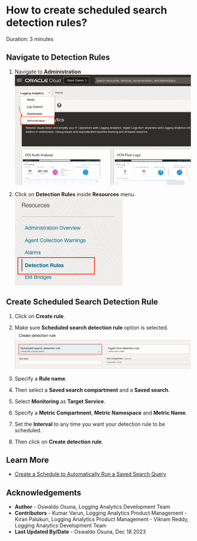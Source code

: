 # How to create scheduled search detection rules?

Duration: 3 minutes

## Navigate to Detection Rules

1. Navigate to **Administration**
![](./images/create-scheduled-search-detection-rule-01.png "Navigate to Administration")

2. Click on **Detection Rules** inside **Resources** menu.
![](./images/create-scheduled-search-detection-rule-02.png "Detection Rules menu option")

## Create Scheduled Search Detection Rule

1. Click on **Create rule**.

2. Make sure **Scheduled search detection rule** option is selected.
![](./images/create-scheduled-search-detection-rule-03.png "Scheduled search detection rule type")

3. Specify a **Rule name**.

4. Then select a **Saved search compartment** and a **Saved search**.

5. Select **Monitoring** as **Target Service**.

6. Specify a **Metric Compartment**, **Metric Namespace** and **Metric Name**.

7. Set the **Interval** to any time you want your detection rule to be scheduled.

8. Then click on **Create detection rule**.


## Learn More

* [Create a Schedule to Automatically Run a Saved Search Query](https://docs.oracle.com/en-us/iaas/logging-analytics/doc/create-schedule-run-saved-search.html#GUID-A37A3F93-BE74-4850-859D-C8D293781036)


## Acknowledgements
* **Author** - Oswaldo Osuna, Logging Analytics Development Team
* **Contributors** -  Kumar Varun, Logging Analytics Product Management - Kiran Palukuri, Logging Analytics Product Management - Vikram Reddy, Logging Analytics Development Team 
* **Last Updated By/Date** - Oswaldo Osuna, Dec 18 2023